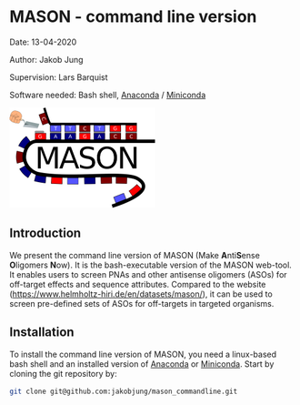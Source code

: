 # MASON - command line version

Date: 13-04-2020

Author: Jakob Jung

Supervision: Lars Barquist

Software needed: Bash shell, [Anaconda](https://docs.anaconda.com/anaconda/install/linux/) / [Miniconda](https://docs.conda.io/projects/conda/en/latest/user-guide/install/linux.html)

<img src="mason.png" alt="mason" style="zoom: 25%;" />

## Introduction

We present the command line version of MASON (Make **A**nti**S**ense **O**ligomers **N**ow). It is the bash-executable version of the MASON web-tool. It enables users to screen PNAs and other antisense oligomers (ASOs) for off-target effects and sequence attributes. Compared to the website (https://www.helmholtz-hiri.de/en/datasets/mason/), it can be used to screen pre-defined sets of ASOs for off-targets in targeted organisms. 

## Installation

To install the command line version of MASON, you need a linux-based bash shell and an installed version of [Anaconda](https://docs.anaconda.com/anaconda/install/linux/) or [Miniconda](https://docs.conda.io/projects/conda/en/latest/user-guide/install/linux.html). Start by cloning the git repository by:

```bash
git clone git@github.com:jakobjung/mason_commandline.git
```

 